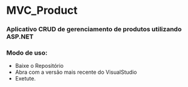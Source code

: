 # MVC_Product
### Aplicativo CRUD de gerenciamento de produtos utilizando ASP.NET


### Modo de uso:
  + Baixe o Repositório
  + Abra com a versão mais recente do VisualStudio
  + Exetute.
